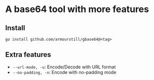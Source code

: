 # A base64 tool with more features

## Install
```shell
go install github.com/armourstill/gbase64@<tag>
```

## Extra features
- `--url-mode, -u`: Encode/Decode with URL format
- `--no-padding, -n`: Encode with no-padding mode

